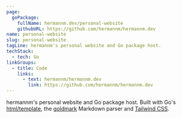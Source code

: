 ```yaml
---
page:
  goPackage:
    fullName: hermannm.dev/personal-website
    githubURL: https://github.com/hermannm/hermannm.dev
name: personal-website
slug: personal-website
tagLine: hermannm's personal website and Go package host.
techStack:
  - tech: Go
linkGroups:
  - title: Code
    links:
      - text: hermannm/hermannm.dev
        link: https://github.com/hermannm/hermannm.dev
---
```


hermannm's personal website and Go package host. Built with Go's
[html/template](https://pkg.go.dev/html/template), the [goldmark](https://github.com/yuin/goldmark)
Markdown parser and [Tailwind CSS](https://tailwindcss.com/).
